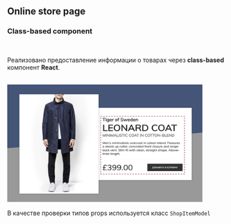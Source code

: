 ## Online store page
### Class-based component

<br>

Реализовано предоставление информации о товарах через __сlass-based__ компонент __React__.

<br>
<img src="./preview.png" width="450" height="270" alt="Demo">
<br>

В качестве проверки типов props используется класс `ShopItemModel`
